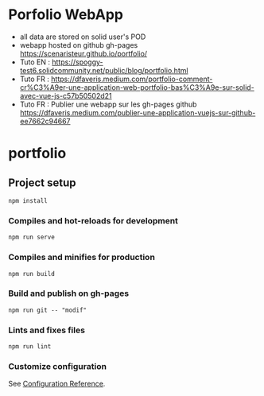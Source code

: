 # Porfolio WebApp
- all data are stored on solid user's POD
- webapp hosted on github gh-pages https://scenaristeur.github.io/portfolio/
- Tuto EN : https://spoggy-test6.solidcommunity.net/public/blog/portfolio.html
- Tuto FR : https://dfaveris.medium.com/portfolio-comment-cr%C3%A9er-une-application-web-portfolio-bas%C3%A9e-sur-solid-avec-vue-js-c57b50502d21
- Tuto FR : Publier une webapp sur les gh-pages github https://dfaveris.medium.com/publier-une-application-vuejs-sur-github-ee7662c94667

# portfolio

## Project setup
```
npm install
```

### Compiles and hot-reloads for development
```
npm run serve
```

### Compiles and minifies for production
```
npm run build
```

### Build and publish on gh-pages
```
npm run git -- "modif"
```

### Lints and fixes files
```
npm run lint
```

### Customize configuration
See [Configuration Reference](https://cli.vuejs.org/config/).
